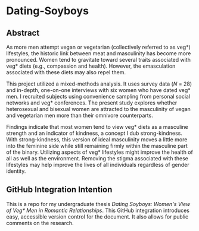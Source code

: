 # Dating-Soyboys

## Abstract

As more men attempt vegan or vegetarian (collectively referred to as
veg*) lifestyles, the historic link between meat and masculinity has
become more pronounced. Women tend to gravitate toward several traits
associated with veg* diets (e.g., compassion and health). However, the
emasculation associated with these diets may also repel them. 

This project utilized a mixed-methods analysis. It uses survey data (_N_
= 28) and in-depth, one-on-one interviews with six women who have dated
veg* men. I recruited subjects using convenience sampling from personal
social networks and veg* conferences. The present study explores whether
heterosexual and bisexual women are attracted to the masculinity of
vegan and vegetarian men more than their omnivore counterparts. 

Findings indicate that most women tend to view veg* diets as a masculine
strength and an indicator of kindness, a concept I dub strong-kindness.
With strong-kindness, this version of ideal masculinity moves a little
more into the feminine side while still remaining firmly within the
masculine part of the binary. Utilizing aspects of veg* lifestyles might
improve the health of all as well as the environment. Removing the
stigma associated with these lifestyles may help improve the lives of
all individuals regardless of gender identity.

## GitHub Integration Intention

This is a repo for my undergraduate thesis _Dating Soyboys: Women's View of Veg* Men in Romantic Relationships_. This GitHub integration introduces easy, accessible version control for the document. It also allows for public comments on the research.
